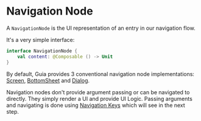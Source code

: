 # Navigation Node

A `NavigationNode` is the UI representation of an entry in our navigation flow.

It's a very simple interface:

```kotlin
interface NavigationNode {
    val content: @Composable () -> Unit
}
```

By default, Guia provides 3 conventional navigation node implementations: [Screen](screen.md), [BottomSheet](bottom-sheet.md) and [Dialog](dialog.md).

Navigation nodes don't provide argument passing or can be navigated to directly. They simply render a UI and provide UI Logic. Passing arguments and navigating is done using [Navigation Keys](../navigation-key.md) which will see in the next step.

